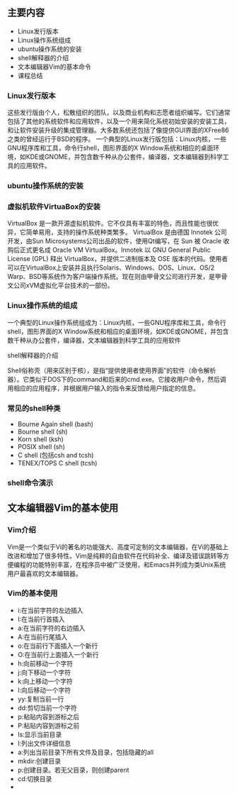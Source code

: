 ## 主要内容

- Linux发行版本
- Linux操作系统组成
- ubuntu操作系统的安装
- shell解释器的介绍
- 文本编辑器Vim的基本命令
- 课程总结


### Linux发行版本

这些发行版由个人，松散组织的团队，以及商业机构和志愿者组织编写。它们通常包括了其他的系统软件和应用软件，以及一个用来简化系统初始安装的安装工具，和让软件安装升级的集成管理器。大多数系统还包括了像提供GUI界面的XFree86之类的曾经运行于BSD的程序。 一个典型的Linux发行版包括：Linux内核，一些GNU程序库和工具，命令行shell，图形界面的X Window系统和相应的桌面环境，如KDE或GNOME，并包含数千种从办公套件，编译器，文本编辑器到科学工具的应用软件。

### ubuntu操作系统的安装

### 虚拟机软件VirtuaBox的安装

VirtualBox 是一款开源虚拟机软件。它不仅具有丰富的特色，而且性能也很优异，它简单易用，支持的操作系统种类繁多。
VirtualBox 是由德国 Innotek 公司开发，由Sun Microsystems公司出品的软件，使用Qt编写，在 Sun 被 Oracle 收购后正式更名成 Oracle VM VirtualBox。Innotek 以 GNU General Public License (GPL) 释出 VirtualBox，并提供二进制版本及 OSE 版本的代码。使用者可以在VirtualBox上安装并且执行Solaris、Windows、DOS、Linux、OS/2 Warp、BSD等系统作为客户端操作系统。现在则由甲骨文公司进行开发，是甲骨文公司xVM虚拟化平台技术的一部份。

### Linux操作系统的组成

一个典型的Linux操作系统组成为：Linux内核，一些GNU程序库和工具，命令行shell，图形界面的X Window系统和相应的桌面环境，如KDE或GNOME，并包含数千种从办公套件，编译器，文本编辑器到科学工具的应用软件

shell解释器的介绍

Shell俗称壳（用来区别于核），是指“提供使用者使用界面”的软件（命令解析器）。它类似于DOS下的command和后来的cmd.exe。它接收用户命令，然后调用相应的应用程序，并根据用户输入的指令来反馈给用户指定的信息。

### 常见的shell种类

- Bourne Again shell (bash)
- Bourne shell (sh)
- Korn shell (ksh)
- POSIX shell (sh)
- C shell (包括csh and tcsh)
- TENEX/TOPS C shell (tcsh)

### shell命令演示


## 文本编辑器Vim的基本使用

### Vim介绍
 
Vim是一个类似于Vi的著名的功能强大、高度可定制的文本编辑器，在Vi的基础上改进和增加了很多特性。Vim是纯粹的自由软件在代码补全、编译及错误跳转等方便编程的功能特别丰富，在程序员中被广泛使用，和Emacs并列成为类Unix系统用户最喜欢的文本编辑器。

### Vim的基本使用

- i:在当前字符的左边插入
- I:在当前行首插入
- a:在当前字符的右边插入
- A:在当前行尾插入
- o:在当前行下面插入一个新行
- O:在当前行上面插入一个新行
- h:向前移动一个字符
- j:向下移动一个字符
- k:向上移动一个字符
- l:向后移动一个字符
- yy:复制当前一行
- dd:剪切当前一个字符
- p:粘贴内容到游标之后
- P:粘贴内容到游标之前
- ls:显示当前目录
- l:列出文件详细信息
- a:列出当前目录下所有文件及目录，包括隐藏的all
- mkdir:创建目录
- p:创建目录。若无父目录，则创建parent
- cd:切换目录
- 

